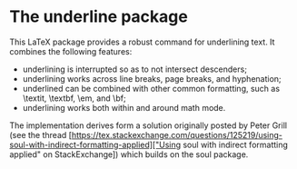 # The underline package

This LaTeX package provides a robust command for underlining text. It combines the following features:

* underlining is interrupted so as to not intersect descenders;
* underlining works across line breaks, page breaks, and hyphenation;
* underlined can be combined with other common formatting, such as \textit, \textbf, \em, and \bf;
* underlining works both within and around math mode.

The implementation derives form a solution originally posted by Peter Grill (see the thread [https://tex.stackexchange.com/questions/125219/using-soul-with-indirect-formatting-applied]["Using soul with indirect formatting applied" on StackExchange]) which builds on the soul package.
